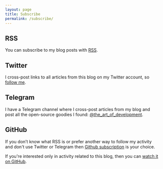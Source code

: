```yaml
---
layout: page
title: Subscribe
permalink: /subscribe/
---
```


## RSS

You can subscribe to my blog posts with [RSS]. 

## Twitter

I cross-post links to all articles from this blog on my Twitter account, so [follow me].

## Telegram

I have a Telegram channel where I cross-post articles from my blog and post all 
the open-source goodies I found: [@the_art_of_development].

## GitHub

If you don’t know what RSS is or prefer another way to follow my activity and don't use Twitter or 
Telegram then [Github subscription] is your choice.

If you're interested only in activity related to this blog, then you can [watch it on GitHub].

[RSS]: https://isaak.dev/feed.xml
[follow me]: https://twitter.com/likid_geimfari
[@the_art_of_development]: https://t.me/the_art_of_development
[Github subscription]: https://github.com/lk-geimfari
[watch it on GitHub]: https://github.com/lk-geimfari/lk-geimfari.github.io
